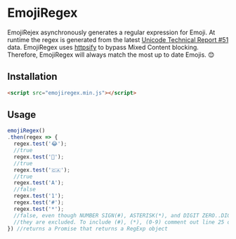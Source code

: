 # EmojiRegex

EmojiRejex asynchronously generates a regular expression for Emoji. At runtime the regex is generated from the latest [Unicode Technical Report #51](http://unicode.org/Public/emoji/latest/emoji-data.txt) data. EmojiRegex uses [httpsify](https://httpsify.xeodou.me/) to bypass Mixed Content blocking. Therefore, EmojiRegex will always match the most up to date Emojis. 😊

## Installation

```html
<script src="emojiregex.min.js"></script>
```

## Usage
  ```js
emojiRegex()
  .then(regex => {
    regex.test('😂');
    //true
    regex.test('💩');
    //true
    regex.test('🇨🇦');
    //true
    regex.test('A');
    //false
    regex.test('1');
    regex.test('#');
    regex.test('*');
    //false, even though NUMBER SIGN(#), ASTERISK(*), and DIGIT ZERO..DIGIT NINE(0-9) are part of the standard,
    //they are excluded. To include (#), (*), (0-9) comment out line 25 of emojiregex.js
 }) //returns a Promise that returns a RegExp object

```
